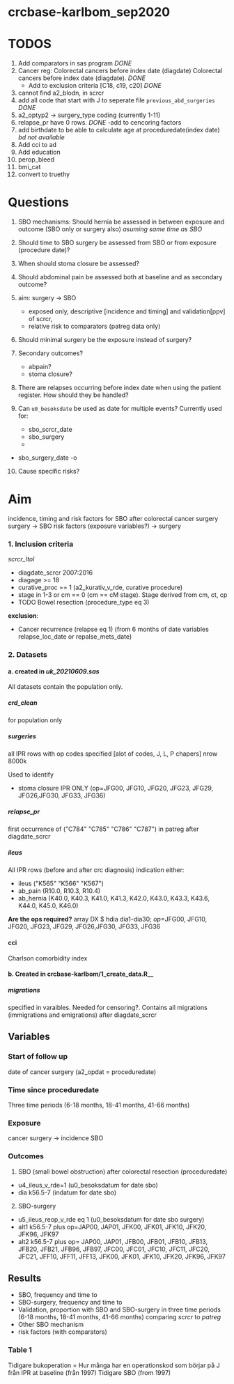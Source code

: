 # crcbase-karlbom_sep2020

# TODOS

1. Add comparators in sas program _DONE_
2. Cancer reg: Colorectal cancers before index date (diagdate) Colorectal cancers before index date (diagdate). _DONE_
   - Add to exclusion criteria [C18, c19, c20] _DONE_
3. cannot find a2_blodn, in scrcr
4. add all code that start with J to seperate file `previous_abd_surgeries` _DONE_
5. a2_optyp2 -> surgery_type coding (currently 1-11)
6. relapse_pr have 0 rows. _DONE_
   -add to cencoring factors
7. add birthdate to be able to calculate age at proceduredate(index date) _bd not available_
8. Add cci to ad
9. Add education
10. perop_bleed
11. bmi_cat
12. convert to truethy

# Questions

1. SBO mechanisms:
   Should hernia be assessed in between exposure and outcome (SBO only or surgery also) _asuming same time as SBO_

2. Should time to SBO surgery be assessed from SBO or from exposure (procedure date)?

3. When should stoma closure be assessed?

4. Should abdominal pain be assessed both at baseline and as secondary outcome?

5. aim: surgery -> SBO

   - exposed only, descriptive [incidence and timing] and validation[ppv] of scrcr,
   - relative risk to comparators (patreg data only)

6. Should minimal surgery be the exposure instead of surgery?

7. Secondary outcomes?

   - abpain?
   - stoma closure?

8. There are relapses occurring before index date when using the patient register. How should they be handled?

9. Can `u0_besoksdate` be used as date for multiple events?
   Currently used for:
   - sbo_scrcr_date
   - sbo_surgery
   -

- sbo_surgery_date
  -o

10. Cause specific risks?

# Aim

incidence, timing and risk factors for SBO after colorectal cancer surgery
surgery -> SBO
risk factors (exposure variables?) -> surgery

### 1. Inclusion criteria

_scrcr_ltol_

- diagdate_scrcr 2007:2016
- diagage >= 18
- curative_proc == 1 (a2_kurativ_v_rde, curative procedure)
- stage in 1-3 or cm == 0 (cm == cM stage). Stage derived from cm, ct, cp
- TODO Bowel resection (procedure_type eq 3)

**exclusion**:

- Cancer recurrence (relapse eq 1) (from 6 months of date variables relapse_loc_date or repalse_mets_date)

### 2. Datasets

#### a. created in _uk_20210609.sas_

All datasets contain the population only.

##### crd_clean

for population only

##### surgeries

all IPR rows with op codes specified [alot of codes, J, L, P chapers]
nrow 8000k

Used to identify

- stoma closure IPR ONLY (op=JFG00, JFG10, JFG20, JFG23, JFG29, JFG26,JFG30, JFG33, JFG36)

##### relapse_pr

first occurrence of ("C784" "C785" "C786" "C787") in patreg after diagdate_scrcr

##### ileus

All IPR rows (before and after crc diagnosis) indication either:

- ileus ("K565" "K566" "K567")
- ab_pain (R10.0, R10.3, R10.4)
- ab_hernia (K40.0, K40.3, K41.0, K41.3, K42.0, K43.0, K43.3, K43.6, K44.0, K45.0, K46.0)

**Are the ops required?** array DX $ hdia dia1-dia30; _op_=JFG00, JFG10, JFG20, JFG23, JFG29, JFG26,JFG30, JFG33, JFG36

#### cci

Charlson comorbidity index

#### b. Created in crcbase-karlbom/1_create_data.R\_\_

##### migrations

specified in varaibles. Needed for censoring?.
Contains all migrations (immigrations and emigrations) after diagdate_scrcr

## Variables

### Start of follow up

date of cancer surgery (a2_opdat = proceduredate)

### Time since proceduredate

Three time periods (6-18 months, 18-41 months, 41-66 months)

### Exposure

cancer surgery -> incidence SBO

### Outcomes

1. SBO (small bowel obstruction) after colorectal resection (proceduredate)

- u4_ileus_v_rde=1 (u0_besoksdatum for date sbo)
- dia k56.5-7 (indatum for date sbo)

2. SBO-surgery

- u5_ileus_reop_v_rde eq 1 (u0_besoksdatum for date sbo surgery)
- alt1 k56.5-7 plus op=JAP00, JAP01, JFK00, JFK01, JFK10, JFK20, JFK96, JFK97
- alt2 k56.5-7 plus op= JAP00, JAP01, JFB00, JFB01, JFB10, JFB13, JFB20, JFB21,
  JFB96, JFB97, JFC00, JFC01, JFC10, JFC11, JFC20, JFC21,
  JFF10, JFF11, JFF13, JFK00, JFK01, JFK10, JFK20, JFK96, JFK97

## Results

- SBO, frequency and time to
- SBO-surgery, frequency and time to
- Validation, proportion with SBO and SBO-surgery in three time periods (6-18 months, 18-41 months, 41-66 months) comparing _scrcr_ to _patreg_
- Other SBO mechanism
- risk factors (with comparators)

### Table 1

Tidigare bukoperation = Hur många har en operationskod som börjar på J från IPR at baseline (från 1997)
Tidigare SBO (from 1997)
